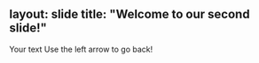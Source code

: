 layout: slide
title: "Welcome to our second slide!"
---
Your text
Use the left arrow to go back!

<img href="https://i.imgur.com/T22gGBO.png">
